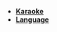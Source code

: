 - [**Karaoke**](./Karaoke/song.md)
- [**Language**](./Language/language.md)
<!-- - [**Project**](./Project/project.md) -->
